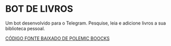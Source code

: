 # BOT DE LIVROS
Um bot desenvolvido para o Telegram. Pesquise, leia e adicione livros a sua biblioteca pessoal.

[CÓDIGO FONTE BAIXADO DE POLEMIC BOOCKS](https://github.com/PolemicBooks/PolemicBooksBot)
